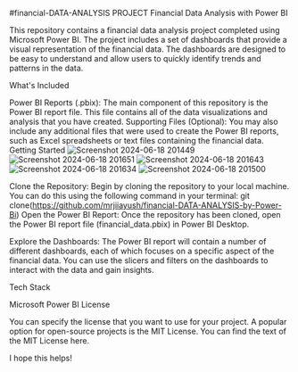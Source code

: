  #financial-DATA-ANALYSIS PROJECT
Financial Data Analysis with Power BI

This repository contains a financial data analysis project completed using Microsoft Power BI. The project includes a set of dashboards that provide a visual representation of the financial data. The dashboards are designed to be easy to understand and allow users to quickly identify trends and patterns in the data.

What's Included

Power BI Reports (.pbix): The main component of this repository is the Power BI report file. This file contains all of the data visualizations and analysis that you have created.
Supporting Files (Optional): You may also include any additional files that were used to create the Power BI reports, such as Excel spreadsheets or text files containing the financial data.
Getting Started
![Screenshot 2024-06-18 201449](https://github.com/mrjiiayush/financial-DATA-ANALYSIS-by-Power-Bi/assets/162704740/5fa152c7-c1c8-4198-9401-3fc7c0045822)
![Screenshot 2024-06-18 201651](https://github.com/mrjiiayush/financial-DATA-ANALYSIS-by-Power-Bi/assets/162704740/ec9ba3b8-085d-4f25-a8fc-60a19db72870)
![Screenshot 2024-06-18 201643](https://github.com/mrjiiayush/financial-DATA-ANALYSIS-by-Power-Bi/assets/162704740/aa0d133f-2bc4-4624-9358-0639b518c6d7)
![Screenshot 2024-06-18 201634](https://github.com/mrjiiayush/financial-DATA-ANALYSIS-by-Power-Bi/assets/162704740/5dd7b4ff-2925-4704-94c7-b348bd61a8d5)
![Screenshot 2024-06-18 201500](https://github.com/mrjiiayush/financial-DATA-ANALYSIS-by-Power-Bi/assets/162704740/064889da-433f-4306-9047-227d87ba970b)


Clone the Repository: Begin by cloning the repository to your local machine. You can do this using the following command in your terminal:
git clone(https://github.com/mrjiiayush/financial-DATA-ANALYSIS-by-Power-Bi)
Open the Power BI Report: Once the repository has been cloned, open the Power BI report file (financial_data.pbix) in Power BI Desktop.

Explore the Dashboards: The Power BI report will contain a number of different dashboards, each of which focuses on a specific aspect of the financial data. You can use the slicers and filters on the dashboards to interact with the data and gain insights.

Tech Stack

Microsoft Power BI
License

You can specify the license that you want to use for your project. A popular option for open-source projects is the MIT License. You can find the text of the MIT License here.

I hope this helps!
